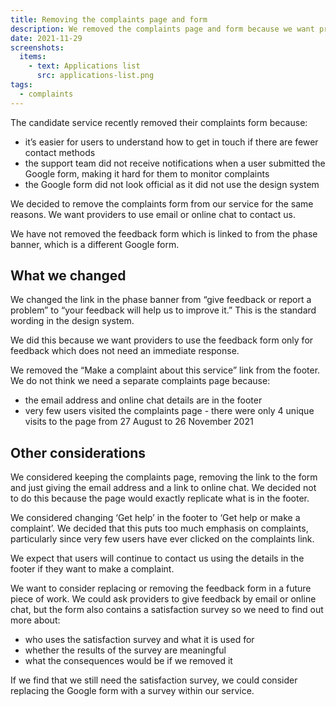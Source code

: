 ```yaml
---
title: Removing the complaints page and form
description: We removed the complaints page and form because we want providers to use email or online chat to make complaints
date: 2021-11-29
screenshots:
  items:
    - text: Applications list
      src: applications-list.png
tags:
  - complaints
---
```


The candidate service recently removed their complaints form because:

- it’s easier for users to understand how to get in touch if there are fewer contact methods
- the support team did not receive notifications when a user submitted the Google form, making it hard for them to monitor complaints
- the Google form did not look official as it did not use the design system

We decided to remove the complaints form from our service for the same reasons. We want providers to use email or online chat to contact us.

We have not removed the feedback form which is linked to from the phase banner, which is a different Google form.

## What we changed

We changed the link in the phase banner from “give feedback or report a problem” to “your feedback will help us to improve it.” This is the standard wording in the design system.

We did this because we want providers to use the feedback form only for feedback which does not need an immediate response.

We removed the “Make a complaint about this service” link from the footer. We do not think we need a separate complaints page because:

- the email address and online chat details are in the footer
- very few users visited the complaints page - there were only 4 unique visits to the page from 27 August to 26 November 2021

## Other considerations

We considered keeping the complaints page, removing the link to the form and just giving the email address and a link to online chat. We decided not to do this because the page would exactly replicate what is in the footer.

We considered changing ‘Get help’ in the footer to ‘Get help or make a complaint’. We decided that this puts too much emphasis on complaints, particularly since very few users have ever clicked on the complaints link.

We expect that users will continue to contact us using the details in the footer if they want to make a complaint.

We want to consider replacing or removing the feedback form in a future piece of work. We could ask providers to give feedback by email or online chat, but the form also contains a satisfaction survey so we need to find out more about:

- who uses the satisfaction survey and what it is used for
- whether the results of the survey are meaningful
- what the consequences would be if we removed it

If we find that we still need the satisfaction survey, we could consider replacing the Google form with a survey within our service.
